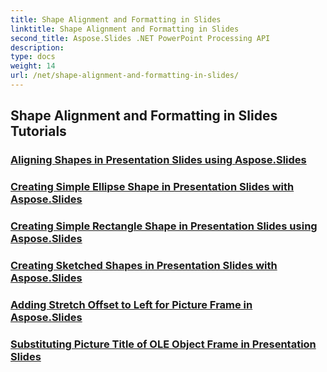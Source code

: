 ```yaml
---
title: Shape Alignment and Formatting in Slides
linktitle: Shape Alignment and Formatting in Slides
second_title: Aspose.Slides .NET PowerPoint Processing API
description: 
type: docs
weight: 14
url: /net/shape-alignment-and-formatting-in-slides/
---
```


## Shape Alignment and Formatting in Slides Tutorials
### [Aligning Shapes in Presentation Slides using Aspose.Slides](./aligning-shapes/)
### [Creating Simple Ellipse Shape in Presentation Slides with Aspose.Slides](./creating-simple-ellipse-shape/)
### [Creating Simple Rectangle Shape in Presentation Slides using Aspose.Slides](./creating-simple-rectangle-shape/)
### [Creating Sketched Shapes in Presentation Slides with Aspose.Slides](./creating-sketched-shapes/)
### [Adding Stretch Offset to Left for Picture Frame in Aspose.Slides](./adding-stretch-offset-left-picture-frame/)
### [Substituting Picture Title of OLE Object Frame in Presentation Slides](./substituting-picture-title-ole-object-frame/)